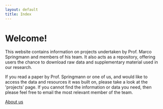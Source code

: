 ```yaml
---
layout: default
title: Index
---
```


# Welcome!
This website contains information on projects undertaken by Prof. Marco Springmann and members of his team. It also acts as a repository,
offering users the chance to download raw data and supplementary material used in our research.

If you read a paper by Prof. Springmann or one of us, and would like to access the data and resources it was built on, please take a look at 
the 'projects' page. If you cannot find the information or data you need, then please feel free to email the most relevant member of the team.


[About us](about.md)
